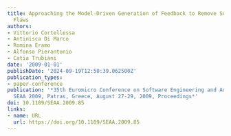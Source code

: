 ```yaml
---
title: Approaching the Model-Driven Generation of Feedback to Remove Software Performance
  Flaws
authors:
- Vittorio Cortellessa
- Antinisca Di Marco
- Romina Eramo
- Alfonso Pierantonio
- Catia Trubiani
date: '2009-01-01'
publishDate: '2024-09-19T12:50:39.062500Z'
publication_types:
- paper-conference
publication: '*35th Euromicro Conference on Software Engineering and Advanced Applications,
  SEAA 2009, Patras, Greece, August 27-29, 2009, Proceedings*'
doi: 10.1109/SEAA.2009.85
links:
- name: URL
  url: https://doi.org/10.1109/SEAA.2009.85
---
```

